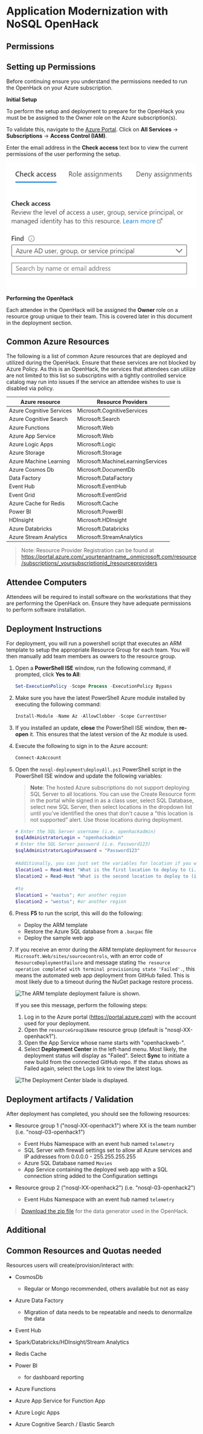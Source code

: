 # Application Modernization with NoSQL OpenHack

## Permissions 

## Setting up Permissions

Before continuing ensure you understand the permissions needed to run the OpenHack on your Azure subscription.

**Initial Setup** 

To perform the setup and deployment to prepare for the OpenHack you must be be assigned to the Owner role on the Azure subscription(s).

To validate this, navigate to the <a href="https://portal.azure.com" target="_blank">Azure Portal</a>. Click on **All Services** -> **Subscriptions** -> **Access Control (IAM)**.

Enter the email address in the **Check access** text box to view the current permissions of the user performing the setup.  

![Check access dialog](images/check-access.png "Check access dialog displays a textbox to enter an email address.")

**Performing the OpenHack** 

Each attendee in the OpenHack will be assigned the **Owner** role on a resource group unique to their team. This is covered later in this document in the deployment section.

## Common Azure Resources 

The following is a list of common Azure resources that are deployed and utilized during the OpenHack. 
Ensure that these services are not blocked by Azure Policy.  As this is an OpenHack, the services that attendees can utilize are not limited to this list so subscriptins with a tightly controlled service catalog may run into issues if the service an attendee wishes to use is disabled via policy.


| Azure resource           | Resource Providers |
| ------------------------ | --------------------------------------- | 
| Azure Cognitive Services | Microsoft.CognitiveServices             |
| Azure Cognitive Search   | Microsoft.Search                        |
| Azure Functions          | Microsoft.Web                           |
| Azure App Service        | Microsoft.Web                           |
| Azure Logic Apps         | Microsoft.Logic                         |
| Azure Storage            | Microsoft.Storage                       |
| Azure Machine Learning   | Microsoft.MachineLearningServices       |
| Azure Cosmos Db          | Microsoft.DocumentDb                    |
| Data Factory             | Microsoft.DataFactory                   |
| Event Hub                | Microsoft.EventHub                      |
| Event Grid               | Microsoft.EventGrid                     |
| Azure Cache for Redis    | Microsoft.Cache                         |
| Power BI                 | Microsoft.PowerBI                       |
| HDInsight                | Microsoft.HDInsight                     |
| Azure Databricks         | Microsoft.Databricks                    | 
| Azure Stream Analytics   | Microsoft.StreamAnalytics               |


> Note:  Resource Provider Registration can be found at https://portal.azure.com/_yourtenantname_.onmicrosoft.com/resource/subscriptions/_yoursubscriptionid_/resourceproviders

## Attendee Computers

Attendees will be required to install software on the workstations that they are performing the OpenHack on. Ensure they have adequate permissions to perform software installation. 

## Deployment Instructions 

For deployment, you will run a powershell script that executes an ARM template to setup the appropriate Resource Group for each team.  You will then manually add team members as owwers to the resource group.

1. Open a **PowerShell ISE** window, run the following command, if prompted, click **Yes to All**:

   ```PowerShell
   Set-ExecutionPolicy -Scope Process -ExecutionPolicy Bypass
   ```

2. Make sure you have the latest PowerShell Azure module installed by executing the following command:

    ```PowerShell
    Install-Module -Name Az -AllowClobber -Scope CurrentUser
    ```

3. If you installed an update, **close** the PowerShell ISE window, then **re-open** it. This ensures that the latest version of the Az module is used.

4. Execute the following to sign in to the Azure account:

    ```PowerShell
    Connect-AzAccount
    ```

5. Open the `nosql-deployment\deployAll.ps1` PowerShell script in the PowerShell ISE window and update the following variables:

    > **Note**: The hosted Azure subscriptions do not support deploying SQL Server to all locations. You can use the Create Resource form in the portal while signed in as a class user, select SQL Database, select new SQL Server, then select locations in the dropdown list until you've identified the ones that don't cause a "this location is not supported" alert.  Use those locations during deployment.

    ```PowerShell
    # Enter the SQL Server username (i.e. openhackadmin)
    $sqlAdministratorLogin = "openhackadmin"
    # Enter the SQL Server password (i.e. Password123)
    $sqlAdministratorLoginPassword = "Password123"

    #Additionally, you can just set the variables for location if you would prefer, rather than reading them from during the script execution by changing the following lines:
    $location1 = Read-Host "What is the first location to deploy to (i.e. eastus)?";  
    $location2 = Read-Host "What is the second location to deploy to (i.e. westus)?"

    #to
    $location1 = "eastus"; #or another region
    $location2 = "westus"; #or another region
    ```

6. Press **F5** to run the script, this will do the following:

   - Deploy the ARM template
   - Restore the Azure SQL database from a `.bacpac` file
   - Deploy the sample web app

7. If you receive an error during the ARM template deployment for `Resource Microsoft.Web/sites/sourcecontrols`, with an error code of `ResourceDeploymentFailure` and message stating `The resource operation completed with terminal provisioning state 'Failed'.`, this means the automated web app deployment from GitHub failed. This is most likely due to a timeout during the NuGet package restore process.

    ![The ARM template deployment failure is shown.](media/arm-deployment-failure-web.png "Deployment failure")

    If you see this message, perform the following steps:

    1. Log in to the Azure portal (<https://portal.azure.com>) with the account used for your deployment.
    2. Open the `resourceGroup1Name` resource group (default is "nosql-XX-openhack1").
    3. Open the App Service whose name starts with "openhackweb-".
    4. Select **Deployment Center** in the left-hand menu. Most likely, the deployment status will display as "Failed". Select **Sync** to initiate a new build from the connected GitHub repo. If the status shows as Failed again, select the Logs link to view the latest logs.

    ![The Deployment Center blade is displayed.](media/portal-web-app-deployment-center.png "Deployment Center")

## Deployment artifacts / Validation

After deployment has completed, you should see the following resources:

- Resource group 1 ("nosql-XX-openhack1") where XX is the team number (i.e. "nosql-03-openhack1")

  - Event Hubs Namespace with an event hub named `telemetry`
  - SQL Server with firewall settings set to allow all Azure services and IP addresses from 0.0.0.0 - 255.255.255.255
  - Azure SQL Database named `Movies`
  - App Service containing the deployed web app with a SQL connection string added to the Configuration settings

- Resource group 2 ("nosql-XX-openhack2") (i.e. "nosql-03-openhack2")

  - Event Hubs Namespace with an event hub named `telemetry`

> [Download the zip file](https://databricksdemostore.blob.core.windows.net/data/nosql-openhack/DataGenerator.zip) for the data generator used in the OpenHack.


## Additional ##
## Common Resources and Quotas needed

Resources users will create/provision/interact with:
* CosmosDb
    * Regular or Mongo recommended, others available but not as easy

* Azure Data Factory
    * Migration of data needs to be repeatable and needs to denormalize the data

* Event Hub

* Spark/Databricks/HDInsight/Stream Analytics

* Redis Cache

* Power BI 
    * for dashboard reporting

* Azure Functions

* Azure App Service for Function App

* Azure Logic Apps

* Azure Cognitive Search / Elastic Search
